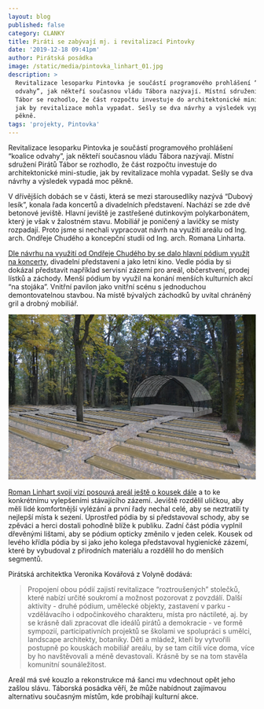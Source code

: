 ```yaml
---
layout: blog
published: false
category: CLANKY
title: Piráti se zabývají mj. i revitalizací Pintovky
date: '2019-12-18 09:41pm'
author: Pirátská posádka
image: /static/media/pintovka_linhart_01.jpg
description: >
  Revitalizace lesoparku Pintovka je součástí programového prohlášení “koalice
  odvahy”, jak někteří současnou vládu Tábora nazývají. Místní sdružení Pirátů
  Tábor se rozhodlo, že část rozpočtu investuje do architektonické mini-studie,
  jak by revitalizace mohla vypadat. Sešly se dva návrhy a výsledek vypadá moc
  pěkně.
tags: 'projekty, Pintovka'
---
```

Revitalizace lesoparku Pintovka je součástí programového prohlášení “koalice odvahy”, jak někteří současnou vládu Tábora nazývají. Místní sdružení Pirátů Tábor se rozhodlo, že část rozpočtu investuje do architektonické mini-studie, jak by revitalizace mohla vypadat. Sešly se dva návrhy a výsledek vypadá moc pěkně.

V dřívějších dobách se v části, která se mezi starousedlíky nazývá “Dubový lesík”, konala řada koncertů a divadelních představení. Nachází se zde dvě betonové jeviště. Hlavní jeviště je zastřešené dutinkovým polykarbonátem, který je však v žalostném stavu. Mobiliář je poničený a lavičky se místy rozpadají. Proto jsme si nechali vypracovat návrh na využití areálu od Ing. arch. Ondřeje Chudého a koncepční studii od Ing. arch. Romana Linharta.

[Dle návrhu na využití od Ondřeje Chudého by se dalo hlavní pódium využít na koncerty](https://mrak.pirati.cz/s/jkFasResg3WCnYH/download?path=%2F&files=pintovka-Ondrej-Chudy.pdf), divadelní představení a jako letní kino. Vedle pódia by si dokázal představit například servisní zázemí pro areál, občerstvení, prodej lístků a záchody. Menší pódium by využil na konání menších kulturních akcí “na stojáka”. Vnitřní pavilon jako vnitřní scénu s jednoduchou demontovatelnou stavbou. Na místě bývalých záchodků by uvítal chráněný gril a drobný mobiliář.

![Studie Ondřeje Chudého](/static/media/pintovka-ondrej-chudy.jpg)

[Roman Linhart svojí vizí posouvá areál ještě o kousek dále](https://mrak.pirati.cz/s/jkFasResg3WCnYH/download?path=%2F&files=Pintovka%20návrh_Linhart_01.pdf) a to ke konkrétnímu vylepšeními stávajícího zázemí. Jeviště rozdělil uličkou, aby měli lidé komfortnější vylézání a první řady nechal celé, aby se neztratili ty nejlepší místa k sezení. Uprostřed pódia by si představoval schody, aby se zpěváci a herci dostali pohodlně blíže k publiku. Zadní část pódia vyplnil dřevěnými lištami, aby se pódium opticky změnilo v jeden celek. Kousek od levého křídla pódia by si jako jeho kolega představoval hygienické zázemí, které by vybudoval z přírodních materiálu a rozdělil ho do menších segmentů.

Pirátská architektka Veronika Kovářová z Volyně dodává:

> Propojení obou pódií zajistí revitalizace “roztroušených” stolečků, které nabízí určité soukromí a možnost pozorovat z povzdálí. Další aktivity - druhé pódium, umělecké objekty, zastavení v parku - vzdělávacího i odpočinkového charakteru, místa pro náctileté, aj. by se krásně dali zpracovat dle ideálů pirátů a demokracie - ve formě sympozií, participativních projektů se školami ve spolupráci s umělci, landscape architekty, botaniky. Děti a mládež, kteří by vytvořili postupně po kouskách mobiliář areálu, by se tam cítili více doma, více by ho navštěvovali a méně devastovali. Krásně by se na tom stavěla komunitní sounáležitost.

Areál má své kouzlo a rekonstrukce má šanci mu vdechnout opět jeho zašlou slávu. Táborská posádka věří, že může nabídnout zajímavou alternativu současným místům, kde probíhají kulturní akce.
